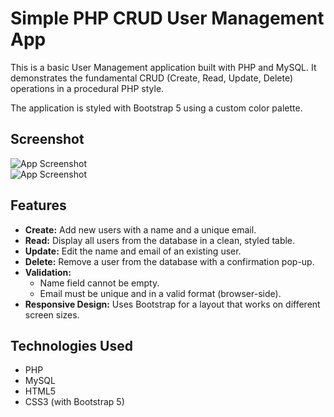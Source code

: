 # Simple PHP CRUD User Management App

This is a basic User Management application built with PHP and MySQL. It demonstrates the fundamental CRUD (Create, Read, Update, Delete) operations in a procedural PHP style.

The application is styled with Bootstrap 5 using a custom color palette.

## Screenshot

![App Screenshot](https://i.ibb.co/Q76Fwpgm/Screenshot-2025-09-05-182914.png) <br>
![App Screenshot](https://i.ibb.co/vCrdSDL8/Screenshot-2025-09-05-182924.png)


## Features

-   **Create:** Add new users with a name and a unique email.
-   **Read:** Display all users from the database in a clean, styled table.
-   **Update:** Edit the name and email of an existing user.
-   **Delete:** Remove a user from the database with a confirmation pop-up.
-   **Validation:**
    -   Name field cannot be empty.
    -   Email must be unique and in a valid format (browser-side).
-   **Responsive Design:** Uses Bootstrap for a layout that works on different screen sizes.

## Technologies Used

-   PHP
-   MySQL
-   HTML5
-   CSS3 (with Bootstrap 5)
